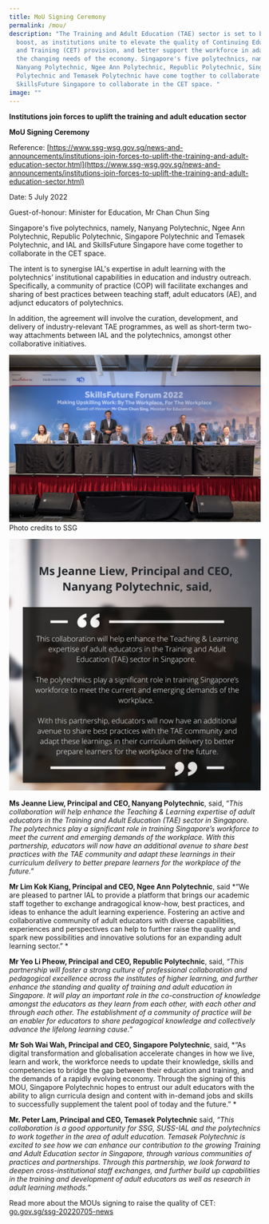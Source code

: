 ```yaml
---
title: MoU Signing Ceremony
permalink: /mou/
description: "The Training and Adult Education (TAE) sector is set to be given a
  boost, as institutions unite to elevate the quality of Continuing Education
  and Training (CET) provision, and better support the workforce in adapting to
  the changing needs of the economy. Singapore's five polytechnics, namely
  Nanyang Polytechnic, Ngee Ann Polytechnic, Republic Polytechnic, Singapore
  Polytechnic and Temasek Polytechnic have come togther to collaborate with IAL,
  SkillsFuture Singapore to collaborate in the CET space. "
image: ""
---
```

**Institutions join forces to uplift the training and adult education sector**

**MoU Signing Ceremony**

Reference: [https://www.ssg-wsg.gov.sg/news-and-announcements/institutions-join-forces-to-uplift-the-training-and-adult-education-sector.html](https://www.ssg-wsg.gov.sg/news-and-announcements/institutions-join-forces-to-uplift-the-training-and-adult-education-sector.html)

Date: 5 July 2022

Guest-of-honour:
Minister for Education, Mr Chan Chun Sing

Singapore's five polytechnics, namely, Nanyang Polytechnic, Ngee Ann Polytechnic, Republic Polytechnic, Singapore Polytechnic and Temasek Polytechnic, and IAL and SkillsFuture Singapore have come together to collaborate in the CET space. 

The intent is to synergise IAL's expertise in adult learning with the polytechnics’ institutional capabilities in education and industry outreach. Specifically, a community of practice (COP) will facilitate exchanges and sharing of best practices between teaching staff, adult educators (AE), and adjunct educators of polytechnics. 

In addition, the agreement will involve the curation, development, and delivery of industry-relevant TAE programmes, as well as short-term two-way attachments between IAL and the polytechnics, amongst other collaborative initiatives.  

![](/images/mou.jpg)
Photo credits to SSG

![](/images/Quote%20Instagram%20Post.jpg)

**Ms Jeanne Liew, Principal and CEO, Nanyang Polytechnic**, said, “*This collaboration will help enhance the Teaching & Learning expertise of adult educators in the Training and Adult Education (TAE) sector in Singapore. The polytechnics play a significant role in training Singapore’s workforce to meet the current and emerging demands of the workplace. With this partnership, educators will now have an additional avenue to share best practices with the TAE community and adapt these learnings in their curriculum delivery to better prepare learners for the workplace of the future.*”  

      
  
**Mr Lim Kok Kiang, Principal and CEO, Ngee Ann Polytechnic**, said *“We are pleased to partner IAL to provide a platform that brings our academic staff together to exchange andragogical know-how, best practices, and ideas to enhance the adult learning experience. Fostering an active and collaborative community of adult educators with diverse capabilities, experiences and perspectives can help to further raise the quality and spark new possibilities and innovative solutions for an expanding adult learning sector.” *  
 
      
   
**Mr Yeo Li Pheow, Principal and CEO, Republic Polytechnic**, said, *“This partnership will foster a strong culture of professional collaboration and pedagogical excellence across the institutes of higher learning, and further enhance the standing and quality of training and adult education in Singapore. It will play an important role in the co-construction of knowledge amongst the educators as they learn from each other, with each other and through each other. The establishment of a community of practice will be an enabler for educators to share pedagogical knowledge and collectively advance the lifelong learning cause.”* 
 
     
   
**Mr Soh Wai Wah, Principal and CEO, Singapore Polytechnic**, said, *“As digital transformation and globalisation accelerate changes in how we live, learn and work, the workforce needs to update their knowledge, skills and competencies to bridge the gap between their education and training, and the demands of a rapidly evolving economy. Through the signing of this MOU, Singapore Polytechnic hopes to entrust our adult educators with the ability to align curricula design and content with in-demand jobs and skills to successfully supplement the talent pool of today and the future.” *  
 
    
    
**Mr. Peter Lam, Principal and CEO, Temasek Polytechnic** said, *“This collaboration is a good opportunity for SSG, SUSS-IAL and the polytechnics to work together in the area of adult education. Temasek Polytechnic is excited to see how we can enhance our contribution to the growing Training and Adult Education sector in Singapore, through various communities of practices and partnerships. Through this partnership, we look forward to deepen cross-institutional staff exchanges, and further build up capabilities in the training and development of adult educators as well as research in adult learning methods.”*

   
Read more about the MOUs signing to raise the quality of CET: [go.gov.sg/ssg-20220705-news](http://go.gov.sg/ssg-20220705-news?fbclid=IwAR2WNCe7gY33o3H2JydFIHlHXnT4yLlEO-bm_CH_7cxYG481tI45MNrl21Y)